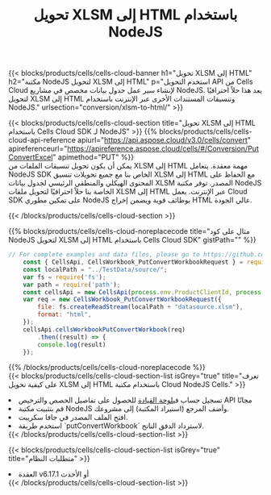 ﻿---
title:  تحويل XLSM إلى HTML باستخدام NodeJS
description:  استخدام Aspose.Cells Cloud SDK لـ NodeJS لتحويل ملف بتنسيق XLSM إلى ملف بتنسيق HTML.
kwords: Excel, Convert XLSM to HTML, REST, NodeJS
howto: How to convert XLSM to HTML using Aspose.Cells Cloud NodeJS library.
---
{{< blocks/products/cells/cells-cloud-banner h1="تحويل XLSM إلى HTML" h2="مكتبة NodeJS لتحويل XLSM إلى HTML" p="استخدم التحويل API من Cells Cloud لإنشاء سير عمل جدول بيانات مخصص في مشاريع NodeJS. يعد هذا حلاً احترافيًا لتحويل XLSM إلى HTML وتنسيقات المستندات الأخرى عبر الإنترنت باستخدام NodeJS." urlsection="conversion/xlsm-to-html/" >}}

{{< blocks/products/cells/cells-cloud-section title="تحويل XLSM إلى HTML باستخدام Cells Cloud SDK لـ NodeJS" >}}
{{% blocks/products/cells/cells-cloud-api-reference apiurl="https://api.aspose.cloud/v3.0/cells/convert" apireferenceurl="https://apireference.aspose.cloud/cells/#/Conversion/PutConvertExcel" apimethod="PUT" %}}
<br/>
يمكن أن يكون تحويل تنسيقات الملفات من XLSM إلى HTML مهمة معقدة. يتعامل NodeJS SDK الخاص بنا مع جميع تحويلات تنسيق XLSM إلى HTML مع الحفاظ على المحتوى الهيكلي والمنطقي الرئيسي لجدول بيانات XLSM المصدر. توفر مكتبة NodeJS الخاصة بنا حلاً احترافيًا لتحويل ملفات XLSM إلى HTML عبر الإنترنت. يعمل Cloud SDK على تمكين مطوري NodeJS بوظائف قوية ويضمن إخراج HTML عالي الجودة.

{{< /blocks/products/cells/cells-cloud-section >}}

{{% blocks/products/cells/cells-cloud-noreplacecode title="مثال على كود NodeJS لتحويل XLSM إلى HTML باستخدام Cells Cloud SDK" gistPath="" %}}
 
```js
// For complete examples and data files, please go to https://github.com/aspose-cells-cloud/aspose-cells-cloud-node/
    const { CellsApi, CellsWorkbook_PutConvertWorkbookRequest } = require("asposecellscloud");
    const localPath = "../TestData/source/";
    var fs = require('fs');
    var path = require('path');
    const cellsApi = new CellsApi(process.env.ProductClientId, process.env.ProductClientSecret);
    var req = new CellsWorkbook_PutConvertWorkbookRequest({
        file: fs.createReadStream(localPath + "datasource.xlsm"),
        format: "html",
    });
    cellsApi.cellsWorkbookPutConvertWorkbook(req)
        .then((result) => {
        console.log(result)
    });
```
 
{{% /blocks/products/cells/cells-cloud-noreplacecode %}}
<br/>
{{< blocks/products/cells/cells-cloud-section-list isGrey="true" title="تعرف على كيفية تحويل XLSM إلى HTML باستخدام مكتبة Cloud NodeJS Cells." >}}
<li> تسجيل حساب في<a href="https://dashboard.aspose.cloud/">لوحة القيادة</a> للحصول على تفاصيل الحصص والترخيص API مجانًا</li>
<li>قم بتثبيت مكتبة NodeJS وأضف المرجع (استيراد المكتبة) إلى مشروعك.</li>
<li>افتح الملف المصدر في جافا سكريبت.</li>
<li>استخدم طريقة `putConvertWorkbook` لاسترداد الدفق الناتج.</li>
{{< /blocks/products/cells/cells-cloud-section-list >}}

{{< blocks/products/cells/cells-cloud-section-list isGrey="true" title="متطلبات النظام" >}}
<li>العقدة v6.17.1 أو الأحدث</li>
{{< /blocks/products/cells/cells-cloud-section-list >}}
